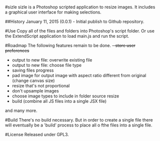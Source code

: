 #sizle
sizle is a Photoshop scripted application to resize images. It includes a graphical user interface for making selections.

##History
January 11, 2015 (0.0.1) - Initial publish to Github repository.

#Use
Copy all of the files and folders into Photoshop's script folder. Or use the ExtendScript application to load main.js and run the script.

#Roadmap
The following features remain to be done.
~~- store user preferences~~
- output to new file: overwrite existing file
- output to new file: choose file type
- saving files progress
- pad image for output image with aspect ratio different from original (change canvas size)
- resize that's not proportional
- don't upsample images
- choose image types to include in folder source resize
- build (combine all JS files into a single JSX file)

and many more.

#Build
There's no build necessary. But in order to create a single file there will eventually be a 'build' process to place all o fthe files into a single file.

#License
Released under GPL3.
